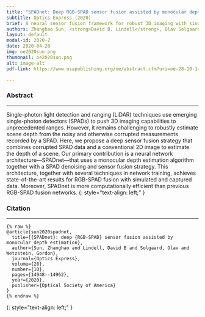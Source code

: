 ```yaml
---
title: "SPADnet: Deep RGB-SPAD sensor fusion assisted by monocular depth estimation"
subtitle: Optics Express (2020)
brief: A neural sensor fusion framework for robust 3D imaging with single-photon detectors.
authors: Zhanghao Sun, <strong>David B. Lindell</strong>, Olav Solgaard, Gordon Wetzstein
layout: default
modal-id: 2020-2
date: 2020-04-20
img: oe2020sun.png  
thumbnail: oe2020sun.png  
alt: image-alt
pdf-link: https://www.osapublishing.org/oe/abstract.cfm?uri=oe-28-10-14948

---
```


### Abstract
- - -
Single-photon light detection and ranging (LiDAR) techniques use emerging single-photon detectors (SPADs) to push 3D imaging capabilities to unprecedented ranges. However, it remains challenging to robustly estimate scene depth from the noisy and otherwise corrupted measurements recorded by a SPAD. Here, we propose a deep sensor fusion strategy that combines corrupted SPAD data and a conventional 2D image to estimate the depth of a scene. Our primary contribution is a neural network architecture—SPADnet—that uses a monocular depth estimation algorithm together with a SPAD denoising and sensor fusion strategy. This architecture, together with several techniques in network training, achieves state-of-the-art results for RGB-SPAD fusion with simulated and captured data. Moreover, SPADnet is more computationally efficient than previous RGB-SPAD fusion networks.
{: style="text-align: left;" }

### Citation
- - -
```
{% raw %}
@article{sun2020spadnet,
  title={{SPADnet}: deep {RGB-SPAD} sensor fusion assisted by monocular depth estimation},
  author={Sun, Zhanghao and Lindell, David B and Solgaard, Olav and Wetzstein, Gordon},
  journal={Optics Express},
  volume={28},
  number={10},
  pages={14948--14962},
  year={2020},
  publisher={Optical Society of America}
}
{% endraw %}
```
{: style="text-align: left;" }
